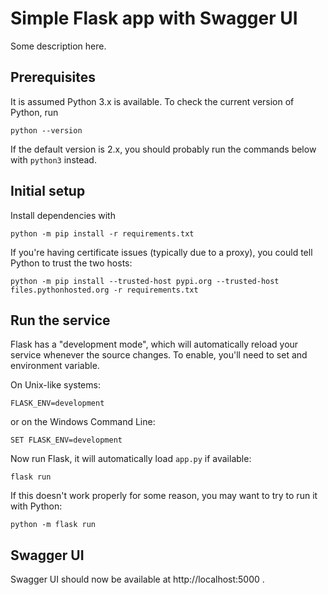 # Simple Flask app with Swagger UI

Some description here.

## Prerequisites

It is assumed Python 3.x is available. To check the current version of Python,
run

```
python --version
```

If the default version is 2.x, you should probably run the commands below with
`python3` instead.

## Initial setup

Install dependencies with

```
python -m pip install -r requirements.txt
```

If you're having certificate issues (typically due to a proxy), you could tell
Python to trust the two hosts:

```
python -m pip install --trusted-host pypi.org --trusted-host files.pythonhosted.org -r requirements.txt
```

## Run the service

Flask has a "development mode", which will automatically reload your service
whenever the source changes. To enable, you'll need to set and environment
variable.

On Unix-like systems:

```
FLASK_ENV=development
```

or on the Windows Command Line:

```
SET FLASK_ENV=development
```

Now run Flask, it will automatically load `app.py` if available:

```
flask run
```

If this doesn't work properly for some reason, you may want to try to run it
with Python:

```
python -m flask run
```

## Swagger UI

Swagger UI should now be available at http://localhost:5000 .

